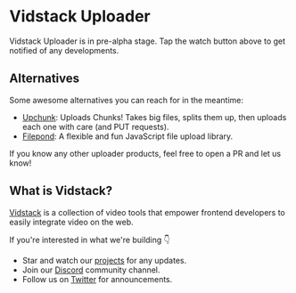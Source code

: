 # Vidstack Uploader

Vidstack Uploader is in pre-alpha stage. Tap the watch button above to get notified of any developments.

## Alternatives

Some awesome alternatives you can reach for in the meantime:

- [Upchunk](https://github.com/muxinc/upchunk): Uploads Chunks! Takes big files, splits them up, then uploads each one with care (and PUT requests).
- [Filepond](https://github.com/pqina/filepond): A flexible and fun JavaScript file upload library.

If you know any other uploader products, feel free to open a PR and let us know!

## What is Vidstack?

[Vidstack](https://vidstack.io) is a collection of video tools that empower frontend developers to easily integrate video on the web.

If you're interested in what we're building 👇

- Star and watch our [projects](https://github.com/vidstack) for any updates.
- Join our [Discord](https://discord.com/invite/7RGU7wvsu9) community channel.
- Follow us on [Twitter](https://twitter.com/VidstackHQ) for announcements.
